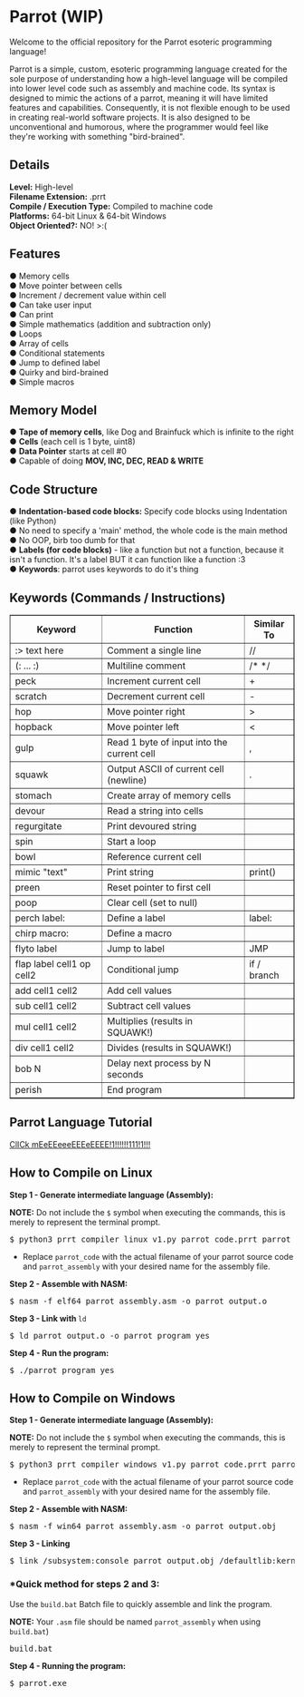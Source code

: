 # Parrot (WIP)
Welcome to the official repository for the Parrot esoteric programming language!

Parrot is a simple, custom, esoteric programming language created for the sole purpose of
understanding how a high-level language will be compiled into lower level code such as assembly and
machine code. Its syntax is designed to mimic the actions of a parrot, meaning it will have limited features
and capabilities. Consequently, it is not flexible enough to be used in creating real-world software projects. It
is also designed to be unconventional and humorous, where the programmer would feel like they're working
with something "bird-brained".

<h2>Details</h2>
<b>Level:</b> High-level</br>
<b>Filename Extension:</b> .prrt</br>
<b>Compile / Execution Type:</b> Compiled to machine code</br>
<b>Platforms:</b> 64-bit Linux & 64-bit Windows</br>
<b>Object Oriented?:</b> NO! >:( </br>

<h2>Features</h2>
●	Memory cells</br>
●	Move pointer between cells</br>
●	Increment / decrement value within cell</br>
●	Can take user input</br>
●	Can print</br>
●	Simple mathematics (addition and subtraction only)</br>
●	Loops</br>
●	Array of cells</br>
●	Conditional statements</br>
●	Jump to defined label</br>
●	Quirky and bird-brained</br>
●	Simple macros</br>

<h2>Memory Model</h2>
●	<b>Tape of memory cells</b>, like Dog and Brainfuck which is infinite to the right</br>
●	<b>Cells</b> (each cell is 1 byte, uint8)</br>
●	<b>Data Pointer</b> starts at cell #0</br>
●	Capable of doing <b>MOV, INC, DEC, READ & WRITE</b></br>

<h2>Code Structure</h2>
●	<b>Indentation-based code blocks:</b> Specify code blocks using Indentation (like Python)</br>
●	No need to specify a 'main' method, the whole code is the main method</br>
●	No OOP, birb too dumb for that</br>
●	<b>Labels (for code blocks)</b> - like a function but not a function, because it isn't a function. It's a label BUT it can function like a function :3</br>
●	<b>Keywords</b>: parrot uses keywords to do it's thing</br>

<h2>Keywords (Commands / Instructions)</h2>
<table border="1" cellpadding="8" cellspacing="0">
  <thead>
    <tr>
      <th>Keyword</th>
      <th>Function</th>
      <th>Similar To</th>
    </tr>
  </thead>
  <tbody>
    <tr><td>:> text here</td><td>Comment a single line</td><td>//</td></tr>
    <tr><td>(: ... :)</td><td>Multiline comment</td><td>/* */</td></tr>
    <tr><td>peck</td><td>Increment current cell</td><td>+</td></tr>
    <tr><td>scratch</td><td>Decrement current cell</td><td>-</td></tr>
    <tr><td>hop</td><td>Move pointer right</td><td>></td></tr>
    <tr><td>hopback</td><td>Move pointer left</td><td><</td></tr>
    <tr><td>gulp</td><td>Read 1 byte of input into the current cell</td><td>,</td></tr>
    <tr><td>squawk</td><td>Output ASCII of current cell (newline)</td><td>.</td></tr>
    <tr><td>stomach</td><td>Create array of memory cells</td><td></td></tr>
    <tr><td>devour</td><td>Read a string into cells</td><td></td></tr>
    <tr><td>regurgitate</td><td>Print devoured string</td><td></td></tr>
    <tr><td>spin</td><td>Start a loop</td><td></td></tr>
    <tr><td>bowl</td><td>Reference current cell</td><td></td></tr>
    <tr><td>mimic "text"</td><td>Print string</td><td>print()</td></tr>
    <tr><td>preen</td><td>Reset pointer to first cell</td><td></td></tr>
    <tr><td>poop</td><td>Clear cell (set to null)</td><td></td></tr>
    <tr><td>perch label:</td><td>Define a label</td><td>label:</td></tr>
    <tr><td>chirp macro:</td><td>Define a macro</td><td></td></tr>
    <tr><td>flyto label</td><td>Jump to label</td><td>JMP</td></tr>
    <tr><td>flap label cell1 op cell2</td><td>Conditional jump</td><td>if / branch</td></tr>
    <tr><td>add cell1 cell2</td><td>Add cell values</td><td></td></tr>
    <tr><td>sub cell1 cell2</td><td>Subtract cell values</td><td></td></tr>
    <tr><td>mul cell1 cell2</td><td>Multiplies (results in SQUAWK!)</td><td></td></tr>
    <tr><td>div cell1 cell2</td><td>Divides (results in SQUAWK!)</td><td></td></tr>
    <tr><td>bob N</td><td>Delay next process by N seconds</td><td></td></tr>
    <tr><td>perish</td><td>End program</td><td></td></tr>
  </tbody>
</table>

<h2>Parrot Language Tutorial</h2>
<a href="https://docs.google.com/document/d/1IgqcnB6-iD6ZBU52MgKmxDRcPYgQp5ntIfE1MP1B4pk/edit?tab=t.0#heading=h.m59wwcb2bhvs">ClICk mEeEEeeeEEEeEEEE!1!!!!!!111!1!!!</a>

<h2>How to Compile on Linux</h2>
<b>Step 1 - Generate intermediate language (Assembly):</b>

<b>NOTE:</b> Do not include the `$` symbol when executing the commands, this is merely to represent the terminal prompt.

<pre>$ python3 prrt_compiler_linux_v1.py parrot_code.prrt parrot_assembly.asm</pre>

* Replace `parrot_code` with the actual filename of your parrot source code and `parrot_assembly` with your desired name for the assembly file.

<b>Step 2 - Assemble with NASM:</b>
<pre>$ nasm -f elf64 parrot_assembly.asm -o parrot_output.o</pre>

<b>Step 3 - Link with </b>`ld`
<pre>$ ld parrot_output.o -o parrot_program_yes</pre>

<b>Step 4 - Run the program:</b>
<pre>$ ./parrot_program_yes</pre>

<h2>How to Compile on Windows</h2>
<b>Step 1 - Generate intermediate language (Assembly):</b>

<b>NOTE:</b> Do not include the `$` symbol when executing the commands, this is merely to represent the terminal prompt.

<pre>$ python3 prrt_compiler_windows_v1.py parrot_code.prrt parrot_assembly.asm</pre>

* Replace `parrot_code` with the actual filename of your parrot source code and `parrot_assembly` with your desired name for the assembly file.

<b>Step 2 - Assemble with NASM:</b>
<pre>$ nasm -f win64 parrot_assembly.asm -o parrot_output.obj</pre>

<b>Step 3 - Linking</b>
<pre>$ link /subsystem:console parrot_output.obj /defaultlib:kernel32.lib /defaultlib:msvcrt.lib /entry:main /out:parrot.exe</pre>

<h3>*Quick method for steps 2 and 3:</h3>

Use the `build.bat` Batch file to quickly assemble and link the program.

<b>NOTE:</b> Your `.asm` file should be named `parrot_assembly` when using `build.bat`)
<pre>build.bat</pre>

<b>Step 4 - Running the program:</b>
<pre>$ parrot.exe</pre>
